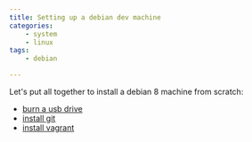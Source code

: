 ```yaml
---
title: Setting up a debian dev machine
categories:
    - system
    - linux
tags:
    - debian

---
```


Let's put all together to install a debian 8 machine from scratch: 

- [burn a usb drive](2017-06-12-create-a-debian-iso-live-usb-drive.md)
- [install git](2017-06-12-setting-up-git-with-multiple-accounts.md)
- [install vagrant](2017-06-12-install-vagrant.md)
